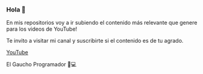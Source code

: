 ### Hola 👋

En mis repositorios voy a ir subiendo el contenido más relevante que genere para los videos de YouTube!

Te invito a visitar mi canal y suscribirte si el contenido es de tu agrado.

[YouTube](https://www.youtube.com/channel/UCSrmdrFm5OdLWwgJg5F5z6Q)

El Gaucho Programador 🧉💻

<!--
**gaucho-programador/gaucho-programador** is a ✨ _special_ ✨ repository because its `README.md` (this file) appears on your GitHub profile.

Here are some ideas to get you started:

- 🔭 I’m currently working on ...
- 🌱 I’m currently learning ...
- 👯 I’m looking to collaborate on ...
- 🤔 I’m looking for help with ...
- 💬 Ask me about ...
- 📫 How to reach me: ...
- 😄 Pronouns: ...
- ⚡ Fun fact: ...
-->
